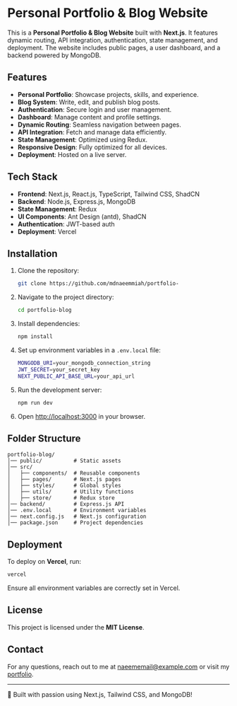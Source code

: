 # Personal Portfolio & Blog Website

This is a **Personal Portfolio & Blog Website** built with **Next.js**. It features dynamic routing, API integration, authentication, state management, and deployment. The website includes public pages, a user dashboard, and a backend powered by MongoDB.

## Features
- **Personal Portfolio**: Showcase projects, skills, and experience.
- **Blog System**: Write, edit, and publish blog posts.
- **Authentication**: Secure login and user management.
- **Dashboard**: Manage content and profile settings.
- **Dynamic Routing**: Seamless navigation between pages.
- **API Integration**: Fetch and manage data efficiently.
- **State Management**: Optimized using Redux.
- **Responsive Design**: Fully optimized for all devices.
- **Deployment**: Hosted on a live server.

## Tech Stack
- **Frontend**: Next.js, React.js, TypeScript, Tailwind CSS, ShadCN
- **Backend**: Node.js, Express.js, MongoDB
- **State Management**: Redux
- **UI Components**: Ant Design (antd), ShadCN
- **Authentication**: JWT-based auth
- **Deployment**: Vercel

## Installation

1. Clone the repository:
   ```sh
   git clone https://github.com/mdnaeemmiah/portfolio-
   ```
2. Navigate to the project directory:
   ```sh
   cd portfolio-blog
   ```
3. Install dependencies:
   ```sh
   npm install
   ```
4. Set up environment variables in a `.env.local` file:
   ```sh
   MONGODB_URI=your_mongodb_connection_string
   JWT_SECRET=your_secret_key
   NEXT_PUBLIC_API_BASE_URL=your_api_url
   ```
5. Run the development server:
   ```sh
   npm run dev
   ```
6. Open [http://localhost:3000](http://localhost:3000) in your browser.

## Folder Structure
```
portfolio-blog/
│── public/          # Static assets
│── src/
│   ├── components/  # Reusable components
│   ├── pages/       # Next.js pages
│   ├── styles/      # Global styles
│   ├── utils/       # Utility functions
│   ├── store/       # Redux store
│── backend/         # Express.js API
│── .env.local       # Environment variables
│── next.config.js   # Next.js configuration
│── package.json     # Project dependencies
```

## Deployment
To deploy on **Vercel**, run:
```sh
vercel
```
Ensure all environment variables are correctly set in Vercel.

## License
This project is licensed under the **MIT License**.

## Contact
For any questions, reach out to me at [naeememail@example.com](mailto:naeeml@example.com) or visit my [portfolio](https://vercel.com/ailas-projects-e6327532/l2b4-a5-client).

---
🚀 Built with passion using Next.js, Tailwind CSS, and MongoDB!

